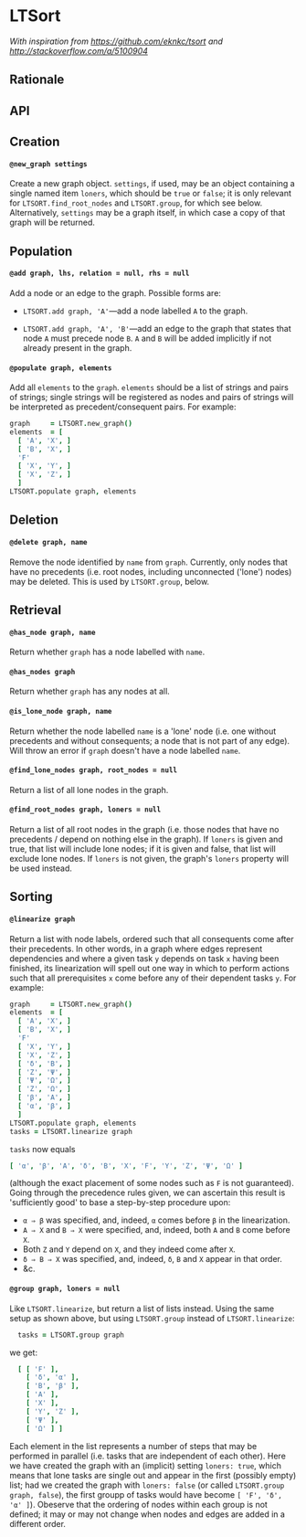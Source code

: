 

# LTSort

*With inspiration from https://github.com/eknkc/tsort
and http://stackoverflow.com/a/5100904* 

## Rationale

## API

## Creation

#### `@new_graph settings`

Create a new graph object. `settings`, if used, may be an object containing a single named
item `loners`, which should be `true` or `false`; it is only relevant for 
`LTSORT.find_root_nodes` and `LTSORT.group`, for which see below. Alternatively, `settings`
may be a graph itself, in which case a copy of that graph will be returned.

## Population

#### `@add graph, lhs, relation = null, rhs = null`

Add a node or an edge to the graph. Possible forms are:

* `LTSORT.add graph, 'A'`—add a node labelled `A` to the graph.

* `LTSORT.add graph, 'A', 'B'`—add an edge to the graph that states that node `A` 
  must precede node `B`. `A` and `B` will be added implicitly if not already present in the graph.

#### `@populate graph, elements`

Add all `elements` to the `graph`. `elements` should be a list of strings 
and pairs of strings; single strings will be registered as nodes and pairs
of strings will be interpreted as precedent/consequent pairs. For example:

```coffee
graph     = LTSORT.new_graph()
elements  = [
  [ 'A', 'X', ]
  [ 'B', 'X', ]
  'F'
  [ 'X', 'Y', ]
  [ 'X', 'Z', ]
  ]
LTSORT.populate graph, elements
```

## Deletion

#### `@delete graph, name`

Remove the node identified by `name` from `graph`. Currently, only nodes
that have no precedents (i.e. root nodes, including unconnected ('lone') nodes)
may be deleted. This is used by `LTSORT.group`, below.

## Retrieval

#### `@has_node graph, name`

Return whether `graph` has a node labelled with `name`.

#### `@has_nodes graph`

Return whether `graph` has any nodes at all.


#### `@is_lone_node graph, name`

Return whether the node labelled `name` is a 'lone' node (i.e. one without precedents
and without consequents; a node that is not part of any edge). Will throw an error
if `graph` doesn't have a node labelled `name`.

#### `@find_lone_nodes graph, root_nodes = null`

Return a list of all lone nodes in the graph.

#### `@find_root_nodes graph, loners = null`

Return a list of all root nodes in the graph (i.e. those nodes that have no precedents /
depend on nothing else in the graph). If `loners` is given and true, that list will
include lone nodes; if it is given and false, that list will exclude lone nodes. If
`loners` is not given, the graph's `loners` property will be used instead.

## Sorting

#### `@linearize graph`

Return a list with node labels, ordered such that all consequents come after their
precedents. In other words, in a graph where edges represent dependencies and
where a given task `y` depends on task `x` having been finished, its
linearization will spell out one way in which to perform actions such that all
prerequisites `x` come before any of their dependent tasks `y`. For example:

```coffee
graph     = LTSORT.new_graph()
elements  = [
  [ 'A', 'X', ]
  [ 'B', 'X', ]
  'F'
  [ 'X', 'Y', ]
  [ 'X', 'Z', ]
  [ 'δ', 'B', ]
  [ 'Z', 'Ψ', ]
  [ 'Ψ', 'Ω', ]
  [ 'Z', 'Ω', ]
  [ 'β', 'A', ]
  [ 'α', 'β', ]
  ]
LTSORT.populate graph, elements
tasks = LTSORT.linearize graph
```

`tasks` now equals 

```coffee
[ 'α', 'β', 'A', 'δ', 'B', 'X', 'F', 'Y', 'Z', 'Ψ', 'Ω' ]
```

(although the exact placement of some nodes such as `F` is not guaranteed). Going
through the precedence rules given, we can ascertain this result is 'sufficiently
good' to base a step-by-step procedure upon: 

* `α ⇒ β` was specified, and, indeed, `α` comes before `β` in the linearization.
* `A ⇒ X` and `B ⇒ X` were specified, and, indeed, both `A` and `B` come before `X`.
* Both `Z` and `Y` depend on `X`, and they indeed come after `X`. 
* `δ ⇒ B ⇒ X` was specified, and, indeed, `δ`, `B` and `X` appear in that order.
* &c.

#### `@group graph, loners = null`

Like `LTSORT.linearize`, but return a list of lists instead. Using the same 
setup as shown above, but using `LTSORT.group` instead of `LTSORT.linearize`:

```coffee
  tasks = LTSORT.group graph
```

we get:

```coffee
  [ [ 'F' ],
    [ 'δ', 'α' ],
    [ 'B', 'β' ],
    [ 'A' ],
    [ 'X' ],
    [ 'Y', 'Z' ],
    [ 'Ψ' ],
    [ 'Ω' ] ]
```

Each element in the list represents a number of steps that may be performed
in parallel (i.e. tasks that are independent of each other). Here we have 
created the graph with an (implicit) setting `loners: true`, which means 
that lone tasks are single out and appear in the first (possibly empty) list;
had we created the graph with `loners: false` (or called `LTSORT.group graph, false`),
the first groupp of tasks would have become `[ 'F', 'δ', 'α' ]`). Obeserve that
the ordering of nodes within each group is not defined; it may or may not change when
nodes and edges are added in a different order.













